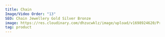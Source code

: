 ```yaml
---
title: Chain
Image/Video Order: "13"
SEO: Chain Jewellery Gold Silver Bronze
image: https://res.cloudinary.com/dhzucwklz/image/upload/v1698924620/Products/DSC_6038_xtgp9n.jpg
tag: product
---
```

